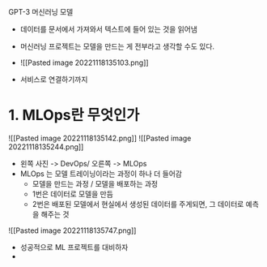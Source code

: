 GPT-3 머신러닝 모델
- 데이터를 문서에서 가져와서 텍스트에 들어 있는 것을 읽어냄
- 머신러닝 프로젝트는 모델을 만드는 게 전부라고 생각할 수도 있다.
- ![[Pasted image 20221118135103.png]]

- 서비스로 연결하기까지

# 1. MLOps란 무엇인가
![[Pasted image 20221118135142.png]]
![[Pasted image 20221118135244.png]]
- 왼쪽 사진 -> DevOps/ 오른쪽 -> MLOps
- MLOps 는 모델 트레이닝이라는 과정이 하나 더 들어감
	- 모델을 만드는 과정 / 모델을 배포하는 과정
	- 1번은 데이터로 모델을 만듬
	- 2번은 배포된 모델에서 현실에서 생성된 데이터를 주게되면, 그 데이터로 예측을 해주는 것

![[Pasted image 20221118135747.png]]

- 성공적으로 ML 프로젝트를 대비하자
- 